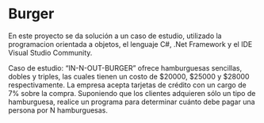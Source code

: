 # Burger
En este proyecto se da solución a un caso de estudio, utilizado la 
programacion orientada a objetos, el lenguaje C#, .Net Framework y el IDE Visual Studio Community.

Caso de estudio: “IN-N-OUT-BURGER” ofrece hamburguesas sencillas, dobles y
triples, las cuales tienen un costo de $20000, $25000 y $28000
respectivamente. La empresa acepta tarjetas de crédito con un
cargo de 7% sobre la compra. Suponiendo que los clientes
adquieren sólo un tipo de hamburguesa, realice un programa
para determinar cuánto debe pagar una persona por N hamburguesas.